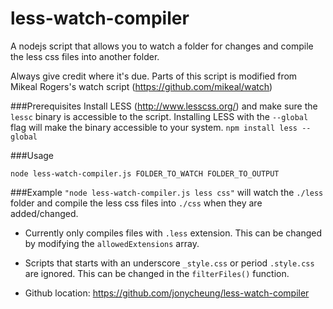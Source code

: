 less-watch-compiler
===================

A nodejs script that allows you to watch a folder for changes and compile the less css files into another folder.

Always give credit where it's due. Parts of this script is modified from Mikeal Rogers's watch script (https://github.com/mikeal/watch)

###Prerequisites
Install LESS (http://www.lesscss.org/) and make sure the `lessc` binary is accessible to the script. Installing LESS with the `--global` flag will make the binary accessible to your system.
```npm install less --global```

###Usage 
```
node less-watch-compiler.js FOLDER_TO_WATCH FOLDER_TO_OUTPUT
```
###Example 
`"node less-watch-compiler.js less css"` will watch the `./less` folder and compile the less css files into `./css` when they are added/changed.
   
* Currently only compiles files with `.less` extension. This can be changed by modifying the `allowedExtensions` array.
* Scripts that starts with an underscore `_style.css` or period `.style.css` are ignored. This can be changed in the `filterFiles()` function.

* Github location: https://github.com/jonycheung/less-watch-compiler


